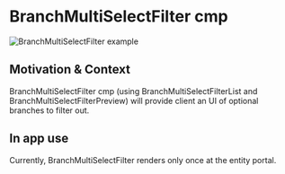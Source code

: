 # BranchMultiSelectFilter cmp
![BranchMultiSelectFilter example](https://i.ibb.co/TwQNCbr/Screenshot-2023-01-05-at-16-03-37.png)

## Motivation & Context

BranchMultiSelectFilter cmp (using BranchMultiSelectFilterList and BranchMultiSelectFilterPreview) will provide client an UI of optional branches to filter out.

## In app use

Currently, BranchMultiSelectFilter renders only once at the entity portal.
